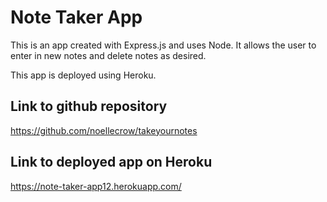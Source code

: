 # Note Taker App

This is an app created with Express.js and uses Node. It allows the user to enter in new notes and delete notes as desired.

This app is deployed using Heroku.

## Link to github repository
https://github.com/noellecrow/takeyournotes
## Link to deployed app on Heroku
https://note-taker-app12.herokuapp.com/
